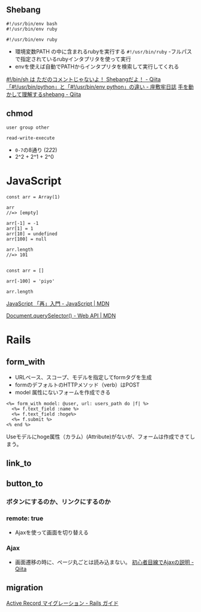 ## Shebang
```
#!/usr/bin/env bash
#!/usr/bin/env ruby
```
`#!/usr/bin/env ruby`
- 環境変数PATH の中に含まれるrubyを実行する
`#!/usr/bin/ruby`
-フルパスで指定されているrubyインタプリタを使って実行
- envを使えば自動でPATHからインタプリタを検索して実行してくれる

[#!/bin/sh は ただのコメントじゃないよ！ Shebangだよ！ - Qiita](https://qiita.com/mohira/items/566ca75d704072bcb26f)[「#!/usr/bin/python」と「#!/usr/bin/env python」の違い - 座敷牢日誌](http://zashikiro.hateblo.jp/entry/2012/09/22/125953)
[手を動かして理解するshebang - Qiita](https://qiita.com/takey/items/ae2124531fb57a197b22)



## chmod
```
user group other

read-write-execute
```
- `0-7`の8通り
(2*2*2)
- 2^2 + 2^1 + 2^0

# JavaScript
```
const arr = Array(1)

arr
//=> [empty]

arr[-1] = -1
arr[1] = 1
arr[10] = undefined
arr[100] = null

arr.length
//=> 101


const arr = []

arr[-100] = 'piyo'

arr.length
```
[JavaScript 「再」入門 - JavaScript | MDN](https://developer.mozilla.org/ja/docs/Web/JavaScript/A_re-introduction_to_JavaScript#Arrays)


[Document.querySelector() - Web API | MDN](https://developer.mozilla.org/ja/docs/Web/API/Document/querySelector)

# Rails
## form_with
- URLベース、スコープ、モデルを指定してformタグを生成
- formのデフォルトのHTTPメソッド（verb）はPOST
- model 属性にないフォームを作成できる
```
<%= form_with model: @user, url: users_path do |f| %>
  <%= f.text_field :name %>
  <%= f.text_field :hoge%>
  <%= f.submit %>
<% end %>
```
Useモデルにhoge属性（カラム）(Attribute)がないが、フォームは作成できてしまう。

## link_to
## button_to


### ボタンにするのか、リンクにするのか

### remote: true
- Ajaxを使って画面を切り替える
### Ajax
- 画面遷移の時に、ページ丸ごとは読み込まない。
[初心者目線でAjaxの説明 - Qiita](https://qiita.com/hisamura333/items/e3ea6ae549eb09b7efb9)


## migration
[Active Record マイグレーション - Rails ガイド](https://railsguides.jp/active_record_migrations.html)

